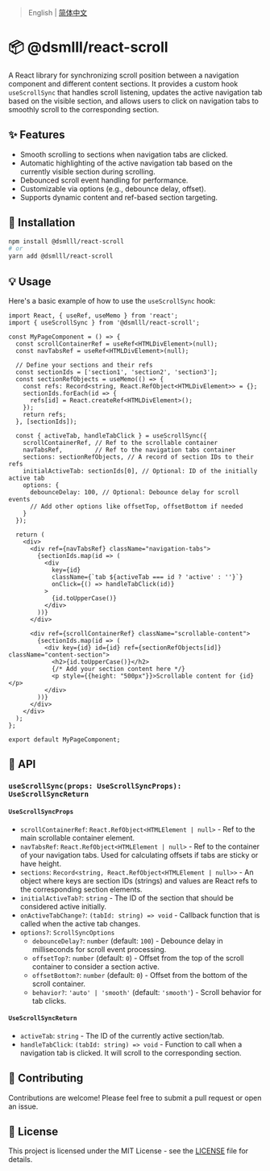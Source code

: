 > English | [简体中文](./README.zh-CN.md)

# 📦 @dsmlll/react-scroll

A React library for synchronizing scroll position between a navigation component and different content sections. It provides a custom hook `useScrollSync` that handles scroll listening, updates the active navigation tab based on the visible section, and allows users to click on navigation tabs to smoothly scroll to the corresponding section.

## ✨ Features

- Smooth scrolling to sections when navigation tabs are clicked.
- Automatic highlighting of the active navigation tab based on the currently visible section during scrolling.
- Debounced scroll event handling for performance.
- Customizable via options (e.g., debounce delay, offset).
- Supports dynamic content and ref-based section targeting.

## 🚀 Installation

```bash
npm install @dsmlll/react-scroll
# or
yarn add @dsmlll/react-scroll
```

## 💡 Usage

Here's a basic example of how to use the `useScrollSync` hook:

```tsx
import React, { useRef, useMemo } from 'react';
import { useScrollSync } from '@dsmlll/react-scroll';

const MyPageComponent = () => {
  const scrollContainerRef = useRef<HTMLDivElement>(null);
  const navTabsRef = useRef<HTMLDivElement>(null);

  // Define your sections and their refs
  const sectionIds = ['section1', 'section2', 'section3'];
  const sectionRefObjects = useMemo(() => {
    const refs: Record<string, React.RefObject<HTMLDivElement>> = {};
    sectionIds.forEach(id => {
      refs[id] = React.createRef<HTMLDivElement>();
    });
    return refs;
  }, [sectionIds]);

  const { activeTab, handleTabClick } = useScrollSync({
    scrollContainerRef, // Ref to the scrollable container
    navTabsRef,         // Ref to the navigation tabs container
    sections: sectionRefObjects, // A record of section IDs to their refs
    initialActiveTab: sectionIds[0], // Optional: ID of the initially active tab
    options: {
      debounceDelay: 100, // Optional: Debounce delay for scroll events
      // Add other options like offsetTop, offsetBottom if needed
    }
  });

  return (
    <div>
      <div ref={navTabsRef} className="navigation-tabs">
        {sectionIds.map(id => (
          <div
            key={id}
            className={`tab ${activeTab === id ? 'active' : ''}`}
            onClick={() => handleTabClick(id)}
          >
            {id.toUpperCase()}
          </div>
        ))}
      </div>

      <div ref={scrollContainerRef} className="scrollable-content">
        {sectionIds.map(id => (
          <div key={id} id={id} ref={sectionRefObjects[id]} className="content-section">
            <h2>{id.toUpperCase()}</h2>
            {/* Add your section content here */}
            <p style={{height: "500px"}}>Scrollable content for {id}</p>
          </div>
        ))}
      </div>
    </div>
  );
};

export default MyPageComponent;
```

## 📖 API

### `useScrollSync(props: UseScrollSyncProps): UseScrollSyncReturn`

#### `UseScrollSyncProps`

- `scrollContainerRef`: `React.RefObject<HTMLElement | null>` - Ref to the main scrollable container element.
- `navTabsRef`: `React.RefObject<HTMLElement | null>` - Ref to the container of your navigation tabs. Used for calculating offsets if tabs are sticky or have height.
- `sections`: `Record<string, React.RefObject<HTMLElement | null>>` - An object where keys are section IDs (strings) and values are React refs to the corresponding section elements.
- `initialActiveTab?`: `string` - The ID of the section that should be considered active initially.
- `onActiveTabChange?`: `(tabId: string) => void` - Callback function that is called when the active tab changes.
- `options?`: `ScrollSyncOptions`
  - `debounceDelay?`: `number` (default: `100`) - Debounce delay in milliseconds for scroll event processing.
  - `offsetTop?`: `number` (default: `0`) - Offset from the top of the scroll container to consider a section active.
  - `offsetBottom?`: `number` (default: `0`) - Offset from the bottom of the scroll container.
  - `behavior?`: `'auto' | 'smooth'` (default: `'smooth'`) - Scroll behavior for tab clicks.

#### `UseScrollSyncReturn`

- `activeTab`: `string` - The ID of the currently active section/tab.
- `handleTabClick`: `(tabId: string) => void` - Function to call when a navigation tab is clicked. It will scroll to the corresponding section.


## 🤝 Contributing

Contributions are welcome! Please feel free to submit a pull request or open an issue.

## 📄 License

This project is licensed under the MIT License - see the [LICENSE](LICENSE) file for details.
